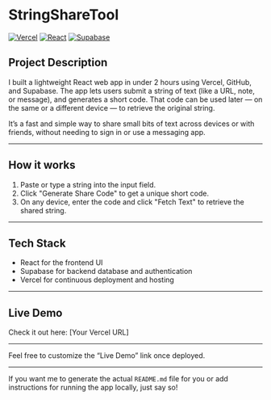 # StringShareTool

[![Vercel](https://img.shields.io/badge/Hosted%20on-Vercel-000000?logo=vercel&logoColor=white)](https://vercel.com/)
[![React](https://img.shields.io/badge/Made%20with-React-61DAFB?logo=react&logoColor=black)](https://reactjs.org/)
[![Supabase](https://img.shields.io/badge/Backend-Supabase-3ECF8E?logo=supabase&logoColor=white)](https://supabase.com/)

## Project Description

I built a lightweight React web app in under 2 hours using Vercel, GitHub, and Supabase. The app lets users submit a string of text (like a URL, note, or message), and generates a short code. That code can be used later — on the same or a different device — to retrieve the original string.

It’s a fast and simple way to share small bits of text across devices or with friends, without needing to sign in or use a messaging app.

---

## How it works

1. Paste or type a string into the input field.
2. Click "Generate Share Code" to get a unique short code.
3. On any device, enter the code and click "Fetch Text" to retrieve the shared string.

---

## Tech Stack

- React for the frontend UI  
- Supabase for backend database and authentication  
- Vercel for continuous deployment and hosting  

---

## Live Demo

Check it out here: [Your Vercel URL]

---

Feel free to customize the “Live Demo” link once deployed.

---

If you want me to generate the actual `README.md` file for you or add instructions for running the app locally, just say so!

